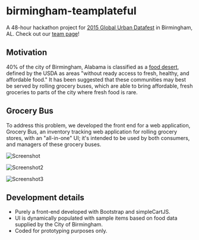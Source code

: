 # birmingham-teamplateful
A 48-hour hackathon project for <a href="https://sites.google.com/a/datafest.net/globalurbandatafest/">2015 Global Urban Datafest</a> in Birmingham, AL. Check out our <a href="https://sites.google.com/a/datafest.net/globalurbandatafest/projects/grocery-bus">team page</a>!

## Motivation
40% of the city of Birmingham, Alabama is classified as a <a href="http://apps.ams.usda.gov/fooddeserts/fooddeserts.aspx">food desert</a>, defined by the USDA as areas "without ready access to fresh, healthy, and affordable food." It has been suggested that these communities may best be served by rolling grocery buses, which are able to bring affordable, fresh groceries to parts of the city where fresh food is rare.

## Grocery Bus
To address this problem, we developed the front end for a web application, Grocery Bus, an inventory tracking web application for rolling grocery stores, with an "all-in-one" UI; it's intended to be used by both consumers, and managers of these grocery buses.

![Screenshot](https://github.com/tarifhaque/birmingham-teamplateful/blob/master/screenshots/inventory.png)

![Screenshot2](https://github.com/tarifhaque/birmingham-teamplateful/blob/master/screenshots/checkout.png)

![Screenshot3](https://github.com/tarifhaque/birmingham-teamplateful/blob/master/screenshots/analytics.png)

## Development details
* Purely a front-end developed with Bootstrap and simpleCartJS.
* UI is dynamically populated with sample items based on food data supplied by the City of Birmingham.
* Coded for prototyping purposes only.



